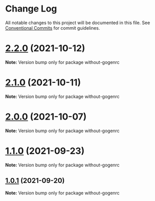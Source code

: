 # Change Log

All notable changes to this project will be documented in this file.
See [Conventional Commits](https://conventionalcommits.org) for commit guidelines.

# [2.2.0](https://github.com/ambar/gogen/compare/v2.1.0...v2.2.0) (2021-10-12)

**Note:** Version bump only for package without-gogenrc





# [2.1.0](https://github.com/ambar/gogen/compare/v2.0.0...v2.1.0) (2021-10-11)

**Note:** Version bump only for package without-gogenrc





# [2.0.0](https://github.com/ambar/gogen/compare/v1.1.1...v2.0.0) (2021-10-07)

**Note:** Version bump only for package without-gogenrc





# [1.1.0](https://github.com/ambar/gogen/compare/v1.0.1...v1.1.0) (2021-09-23)

**Note:** Version bump only for package without-gogenrc





## [1.0.1](https://github.com/ambar/gogen/compare/v0.0.7...v1.0.1) (2021-09-20)

**Note:** Version bump only for package without-gogenrc
